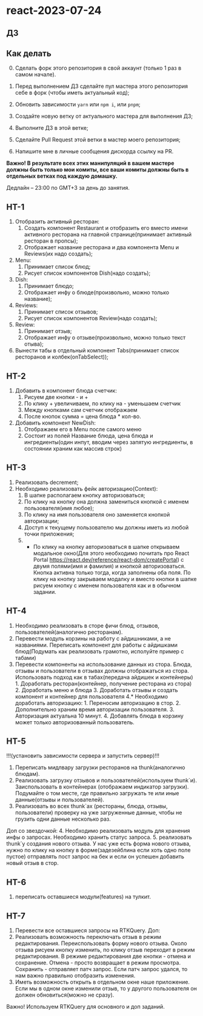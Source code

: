 # react-2023-07-24

## ДЗ

## Как делать

0. Сделать форк этого репозитория в свой аккаунт (только 1 раз в самом начале).

1. Перед выполнением ДЗ сделайте пул мастера этого репозитория себе в форк (чтобы иметь актуальный код);
2. Обновить зависимости `yarn` или `npm i`, или `pnpm`;
3. Создайте новую ветку от актуального мастера для выполнения ДЗ;
4. Выполните ДЗ в этой ветке;
5. Сделайте Pull Request этой ветки в мастер моего репозитория;
6. Напишите мне в личные сообщения дискорда ссылку на PR.

**Важно! В результате всех этих манипуляций в вашем мастере должны быть только мои комиты, все ваши комиты должны быть в отдельных ветках под каждую домашку.**

Дедлайн – 23:00 по GMT+3 за день до занятия.

## HT-1

1. Отобразить активный ресторан:
   1. Создать компонент Restaurant и отобразить его вместо имени активного ресторана на главной странице(принимает активный ресторан в пропсы);
   1. Отображает название ресторана и два компонента Menu и Reviews(их надо создать);
1. Menu:
   1. Принимает список блюд;
   1. Рисует список компонентов Dish(надо создать);
1. Dish:
   1. Принимает блюдо;
   1. Отображает инфу о блюде(произвольно, можно только название);
1. Reviews:
   1. Принимает список отзывов;
   1. Рисует список компонентов Review(надо создать);
1. Review:
   1. Принимает отзыв;
   1. Отображает инфу о отзыве(произвольно, можно только текст отыва);
1. Вынести табы в отдельный компонент Tabs(принимает список ресторанов и колбек(onTabSelect));

## HT-2

1. Добавить в компонент блюда счетчик:
   1. Рисуем две кнопки - и +
   1. По клику + увеличиваем, по клику на - уменьшаем счетчик
   1. Между кнопками сам счетчик отображаем
   1. После кнопок сумма = цена блюда \* кол-во.
2. Добавить компонент NewDish:
   1. Отображаем его в Menu после самого меню
   2. Состоит из полей Название блюда, цена блюда и ингредиенты(один инпут, вводим через запятую ингредиенты, в состоянии храним как массив строк)

## HT-3

1. Реализовать decrement;
2. Необходимо реализовать фейк авторизацию(Context):
   1. В шапке располагаем кнопку авторизоваться;
   1. По клику на кнопку она должна замениться кнопкой с именем пользователя(имя любое);
   1. По клику на имя пользователя оно заменяется кнопкой авторизации;
   1. Доступ к текущему пользователю мы должны иметь из любой точки приложения;
   1. - По клику на кнопку авторизоваться в шапке открываем модальное окно(Для этого необходимо почитать про React Portal https://react.dev/reference/react-dom/createPortal) с двумя полями(имя и фамилия) и кнопкой авторизоваться. Кнопка активна только тогда, когда заполнены оба поля. По клику на кнопку закрываем модалку и вместо кнопки в шапке рисуем кнопку с именем пользователя как и в обычном задании.

## HT-4

1. Необходимо реализовать в сторе фичи блюд, отзывов, пользователей(аналогично ресторанам).
2. Перевести модуль корзины на работу с айдишниками, а не названиями. Переписать компонент для работы с айдишками блюд(Подумать как реализовать грамотно, исполуйте пример с табами)
3. Перевести компоненты на использование данных из стора. Блюда, отзывы и пользователи в отзывах должны отображаться из стора. Использовать подход как в табах(передача айдишек и контейнеры) 1. Доработать ресторан(контейнер, получение ресторана из стора) 2. Доработать меню и блюда 3. Доработать отзывы и создать компонент и контейнер для пользователя
   4.\* Необходимо доработать авторизацию: 1. Переносим авторизацию в стор. 2. Дополнительно храним время авторизации пользователя. 3. Авторизация актуальна 10 минут. 4. Добавлять блюда в корзину может только авторизованный пользователь.

## HT-5

!!!(установить зависимости сервера и запустить сервер)!!!

1. Переписать мидлвару загрузки ресторанов на thunk(аналогично блюдам).
2. Реализовать загрузку отзывов и пользователей(используем thunk`и). Заиспользовать в контейнерах (отображаем индикатор загрузки). Подумайте о том месте, где правильно загружать те или иные данные(отзывы и пользователей).
3. Реализовать во всех thunk`ах (рестораны, блюда, отзывы, пользователи) проверку на уже загруженные данные, чтобы не грузить одни данные несколько раз.

Доп со звездочкой: 4. Необходимо реализовать модуль для хранения инфы о запросах. Необходимо хранить статус запроса. 5. реализовать thunk`у создания нового отзыва. У нас уже есть форма нового отзыва, нужно по клику на кнопку в форме(задезейблина если хоть одно поле пустое) отправлять пост запрос на бек и если он успешен добавить новый отзыв в стор.

## HT-6

1. переписать оставшиеся модули(features) на тулкит.

## HT-7

1. Перевести все оставшиеся запросы на RTKQuery.
   Доп:
1. Реализовать возможность переключать отзыв в режим редактирования.
   Переиспользовать форму нового отзыва. Около отзыва рисуем кнопку изменить, по клику отзыв переходит в режим редактирования.
   В режиме редактирования две кнопки - отмена и сохранение.
   Отмена - просто возвращает в режим просмотра.
   Сохранить - отправляет патч запрос.
   Если патч запрос удался, то нам важно правильно отобразить изменения.
1. Иметь возможность открыть в отдельном окне наше приложение. Если мы в одном окне изменили отзыв, то у другого пользователя он должен обновиться(можно не сразу).

Важно! Используем RTKQuery для основного и доп заданий.
